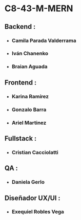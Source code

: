 # C8-43-M-MERN

## Backend :

* ### Camila Parada Valderrama
* ### Iván Chanenko
* ### Braian Aguada

## Frontend :

* ### Karina Ramírez
* ### Gonzalo Barra
* ### Ariel Martinez

## Fullstack :

* ### Cristian Cacciolatti

## QA :

* ### Daniela Gerlo

## Diseñador UX/UI :

* ### Exequiel Robles Vega

